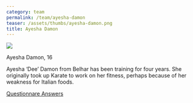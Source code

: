 ```yaml
---
category: team
permalink: /team/ayesha-damon
teaser: /assets/thumbs/ayesha-damon.png
title: Ayesha Damon
---
```


<img src="/assets/img/ayesha-damon.png" />

Ayesha Damon, 16

Ayesha ‘Dee’ Damon from Belhar has been training for four years. She originally took up Karate to work on her fitness, perhaps because of her weakness for Italian foods.

[Questionnare Answers](https://drive.google.com/open?id=1XL9U-WalUASCI8HYbb-nDCq3yxwYc0mj5wKmYzCYxys)
